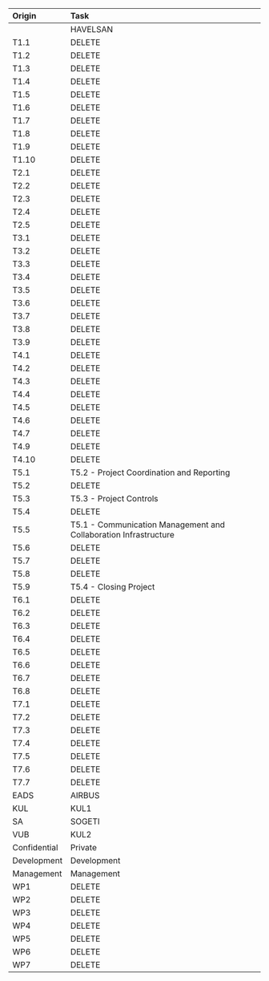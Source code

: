 |Origin| Task |
|:---- |:----
|      | HAVELSAN
|T1.1  | DELETE
|T1.2  | DELETE
|T1.3  | DELETE
|T1.4  | DELETE
|T1.5  | DELETE
|T1.6  | DELETE
|T1.7  | DELETE
|T1.8  | DELETE
|T1.9  | DELETE
|T1.10 | DELETE
|T2.1  | DELETE
|T2.2  | DELETE
|T2.3  | DELETE
|T2.4  | DELETE
|T2.5  | DELETE
|T3.1  | DELETE
|T3.2  | DELETE
|T3.3  | DELETE
|T3.4  | DELETE
|T3.5  | DELETE
|T3.6  | DELETE  
|T3.7  | DELETE  
|T3.8  | DELETE
|T3.9  | DELETE  
|T4.1  | DELETE
|T4.2  | DELETE 
|T4.3  | DELETE
|T4.4  | DELETE
|T4.5  | DELETE
|T4.6  | DELETE
|T4.7  | DELETE  
|T4.9  | DELETE  
|T4.10 | DELETE
|T5.1  | T5.2 - Project Coordination and Reporting  
|T5.2  | DELETE
|T5.3  | T5.3 - Project Controls
|T5.4  | DELETE
|T5.5  | T5.1 - Communication Management and Collaboration Infrastructure
|T5.6  | DELETE
|T5.7  | DELETE
|T5.8  | DELETE
|T5.9  | T5.4 - Closing Project
|T6.1  | DELETE
|T6.2  | DELETE 
|T6.3  | DELETE 
|T6.4  | DELETE
|T6.5  | DELETE  
|T6.6  | DELETE
|T6.7  | DELETE  
|T6.8  | DELETE
|T7.1  | DELETE 
|T7.2  | DELETE  
|T7.3  | DELETE 
|T7.4  | DELETE
|T7.5  | DELETE  
|T7.6  | DELETE 
|T7.7  | DELETE  
|EADS  | AIRBUS
|KUL   | KUL1
|SA    | SOGETI
|VUB   | KUL2
|Confidential | Private
|Development | Development
|Management | Management
|WP1 | DELETE  
|WP2 | DELETE  
|WP3 | DELETE  
|WP4 | DELETE  
|WP5 | DELETE  
|WP6 | DELETE  
|WP7 | DELETE   

